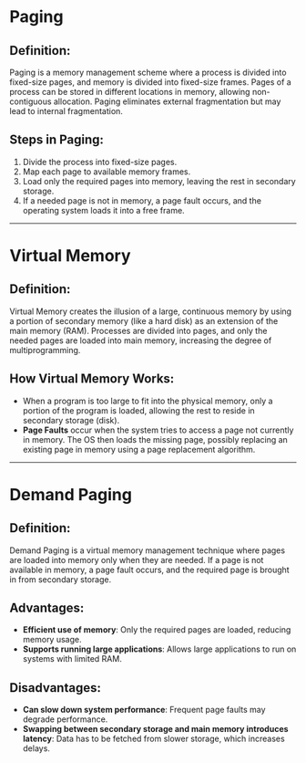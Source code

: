 # Paging

## Definition:
Paging is a memory management scheme where a process is divided into fixed-size pages, and memory is divided into fixed-size frames. Pages of a process can be stored in different locations in memory, allowing non-contiguous allocation. Paging eliminates external fragmentation but may lead to internal fragmentation.

## Steps in Paging:
1. Divide the process into fixed-size pages.
2. Map each page to available memory frames.
3. Load only the required pages into memory, leaving the rest in secondary storage.
4. If a needed page is not in memory, a page fault occurs, and the operating system loads it into a free frame.

---

# Virtual Memory

## Definition:
Virtual Memory creates the illusion of a large, continuous memory by using a portion of secondary memory (like a hard disk) as an extension of the main memory (RAM). Processes are divided into pages, and only the needed pages are loaded into main memory, increasing the degree of multiprogramming.

## How Virtual Memory Works:
- When a program is too large to fit into the physical memory, only a portion of the program is loaded, allowing the rest to reside in secondary storage (disk).
- **Page Faults** occur when the system tries to access a page not currently in memory. The OS then loads the missing page, possibly replacing an existing page in memory using a page replacement algorithm.

---

# Demand Paging

## Definition:
Demand Paging is a virtual memory management technique where pages are loaded into memory only when they are needed. If a page is not available in memory, a page fault occurs, and the required page is brought in from secondary storage.

## Advantages:
- **Efficient use of memory**: Only the required pages are loaded, reducing memory usage.
- **Supports running large applications**: Allows large applications to run on systems with limited RAM.

## Disadvantages:
- **Can slow down system performance**: Frequent page faults may degrade performance.
- **Swapping between secondary storage and main memory introduces latency**: Data has to be fetched from slower storage, which increases delays.
